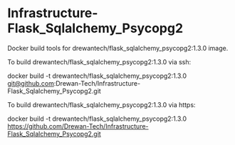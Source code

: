 # Infrastructure-Flask_Sqlalchemy_Psycopg2
Docker build tools for drewantech/flask_sqlalchemy_psycopg2:1.3.0 image.

To build drewantech/flask_sqlalchemy_psycopg2:1.3.0 via ssh:

docker build -t drewantech/flask_sqlalchemy_psycopg2:1.3.0 git@github.com:Drewan-Tech/Infrastructure-Flask_Sqlalchemy_Psycopg2.git

To build drewantech/flask_sqlalchemy_psycopg2:1.3.0 via https:

docker build -t drewantech/flask_sqlalchemy_psycopg2:1.3.0 https://github.com/Drewan-Tech/Infrastructure-Flask_Sqlalchemy_Psycopg2.git
